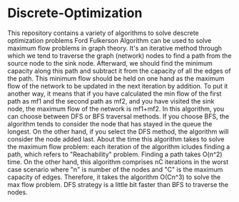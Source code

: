 # Discrete-Optimization
This repository contains a variety of algorithms to solve descrete optimization problems
Ford Fulkerson Algorithm can be used to solve maximum flow problems in graph theory. It's an iterative method through which we tend to traverse the graph (network) nodes to find a path from the source node to the sink node. Afterward, we should find the minimum capacity along this path and subtract it from the capacity of all the edges of the path. This minimum flow should be held on one hand as the maximum flow of the network to be updated in the next iteration by addition. To put it another way, it means that if you have calculated the min flow of the first path as mf1 and the second path as mf2, and you have visited the sink node, the maximum flow of the network is mf1+mf2.
In this algorithm, you can choose between DFS or BFS traversal methods. If you choose BFS, the algorithm tends to consider the node that has stayed in the queue the longest. On the other hand, if you select the DFS method, the algorithm will consider the node added last.
About the time this algorithm takes to solve the maximum flow problem: each iteration of the algorithm icludes finding a path, which refers to "Reachability" problem. Finding a path takes O(n^2) time. On the other hand, this algorithm comprises nC iterations in the worst case scenario where "n" is number of the nodes and "C" is the maximum capacity of edges. Therefore, it takes the algorithm O(Cn^3) to solve the max flow problem.
DFS strategy is a little bit faster than BFS to traverse the nodes.

